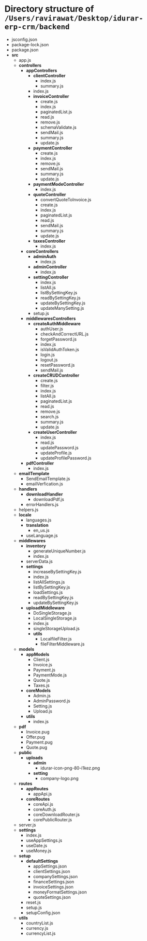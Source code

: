 # Directory structure of `/Users/ravirawat/Desktop/idurar-erp-crm/backend`

- jsconfig.json
- package-lock.json
- package.json
- **src**
  - app.js
  - **controllers**
    - **appControllers**
      - **clientController**
        - index.js
        - summary.js
      - index.js
      - **invoiceController**
        - create.js
        - index.js
        - paginatedList.js
        - read.js
        - remove.js
        - schemaValidate.js
        - sendMail.js
        - summary.js
        - update.js
      - **paymentController**
        - create.js
        - index.js
        - remove.js
        - sendMail.js
        - summary.js
        - update.js
      - **paymentModeController**
        - index.js
      - **quoteController**
        - convertQuoteToInvoice.js
        - create.js
        - index.js
        - paginatedList.js
        - read.js
        - sendMail.js
        - summary.js
        - update.js
      - **taxesController**
        - index.js
    - **coreControllers**
      - **adminAuth**
        - index.js
      - **adminController**
        - index.js
      - **settingController**
        - index.js
        - listAll.js
        - listBySettingKey.js
        - readBySettingKey.js
        - updateBySettingKey.js
        - updateManySetting.js
      - setup.js
    - **middlewaresControllers**
      - **createAuthMiddleware**
        - authUser.js
        - checkAndCorrectURL.js
        - forgetPassword.js
        - index.js
        - isValidAuthToken.js
        - login.js
        - logout.js
        - resetPassword.js
        - sendMail.js
      - **createCRUDController**
        - create.js
        - filter.js
        - index.js
        - listAll.js
        - paginatedList.js
        - read.js
        - remove.js
        - search.js
        - summary.js
        - update.js
      - **createUserController**
        - index.js
        - read.js
        - updatePassword.js
        - updateProfile.js
        - updateProfilePassword.js
    - **pdfController**
      - index.js
  - **emailTemplate**
    - SendEmailTemplate.js
    - emailVerfication.js
  - **handlers**
    - **downloadHandler**
      - downloadPdf.js
    - errorHandlers.js
  - helpers.js
  - **locale**
    - languages.js
    - **translation**
      - en_us.js
    - useLanguage.js
  - **middlewares**
    - **inventory**
      - generateUniqueNumber.js
      - index.js
    - serverData.js
    - **settings**
      - increaseBySettingKey.js
      - index.js
      - listAllSettings.js
      - listBySettingKey.js
      - loadSettings.js
      - readBySettingKey.js
      - updateBySettingKey.js
    - **uploadMiddleware**
      - DoSingleStorage.js
      - LocalSingleStorage.js
      - index.js
      - singleStorageUpload.js
      - **utils**
        - LocalfileFilter.js
        - fileFilterMiddleware.js
  - **models**
    - **appModels**
      - Client.js
      - Invoice.js
      - Payment.js
      - PaymentMode.js
      - Quote.js
      - Taxes.js
    - **coreModels**
      - Admin.js
      - AdminPassword.js
      - Setting.js
      - Upload.js
    - **utils**
      - index.js
  - **pdf**
    - Invoice.pug
    - Offer.pug
    - Payment.pug
    - Quote.pug
  - **public**
    - **uploads**
      - **admin**
        - idurar-icon-png-80-i1kez.png
      - **setting**
        - company-logo.png
  - **routes**
    - **appRoutes**
      - appApi.js
    - **coreRoutes**
      - coreApi.js
      - coreAuth.js
      - coreDownloadRouter.js
      - corePublicRouter.js
  - server.js
  - **settings**
    - index.js
    - useAppSettings.js
    - useDate.js
    - useMoney.js
  - **setup**
    - **defaultSettings**
      - appSettings.json
      - clientSettings.json
      - companySettings.json
      - financeSettings.json
      - invoiceSettings.json
      - moneyFormatSettings.json
      - quoteSettings.json
    - reset.js
    - setup.js
    - setupConfig.json
  - **utils**
    - countryList.js
    - currency.js
    - currencyList.js
